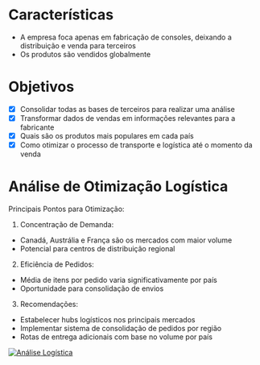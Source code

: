 # Características

- A empresa foca apenas em fabricação de consoles, deixando a distribuição e venda para terceiros
- Os produtos são vendidos globalmente

# Objetivos

- [x] Consolidar todas as bases de terceiros para realizar uma análise
- [x] Transformar dados de vendas em informações relevantes para a fabricante
- [x] Quais são os produtos mais populares em cada país
- [x] Como otimizar o processo de transporte e logística até o momento da venda

# Análise de Otimização Logística

Principais Pontos para Otimização:

1. Concentração de Demanda:
- Canadá, Austrália e França são os mercados com maior volume
- Potencial para centros de distribuição regional

2. Eficiência de Pedidos:
- Média de itens por pedido varia significativamente por país
- Oportunidade para consolidação de envios

3. Recomendações:
- Estabelecer hubs logísticos nos principais mercados
- Implementar sistema de consolidação de pedidos por região
- Rotas de entrega adicionais com base no volume por país

[![Análise Logística](https://julius.ai/files?filename=logistica_analise.png)](https://julius.ai/)

